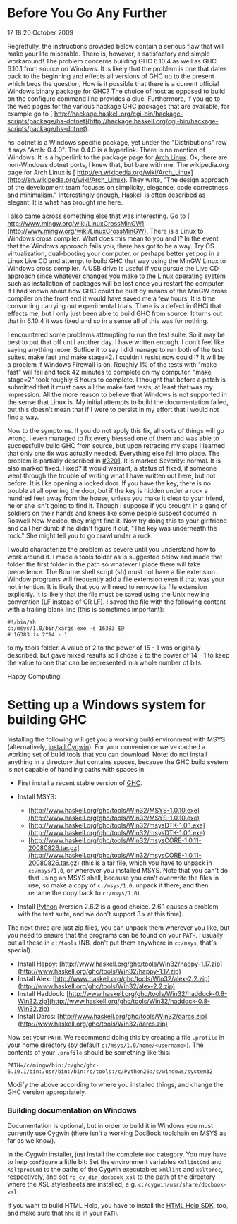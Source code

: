# Before You Go Any Further


17 18 20 October 2009


Regretfully, the instructions provided below contain a serious flaw that will make your life miserable. There is, however, a satisfactory and simple workaround! The problem concerns building GHC 6.10.4 as well as GHC 6.10.1 from source on Windows. It is likely that the problem is one that dates back to the beginning and effects all versions of GHC up to the present which begs the question, How is it possible that there is a current official Windows binary package for GHC? The choice of host as opposed to build on the configure command line provides a clue. Furthermore, if you go to the web pages for the various hackage GHC packages that are available, for example go to [ http://hackage.haskell.org/cgi-bin/hackage-scripts/package/hs-dotnet](http://hackage.haskell.org/cgi-bin/hackage-scripts/package/hs-dotnet).


hs-dotnet is a Windows specific package, yet under the "Distributions" row it says "Arch: 0.4.0". The 0.4.0 is a hyperlink. There is no mention of Windows. It is a hyperlink to the package page for [ Arch Linux](http://www.archlinux.org/). Ok, there are non-Windows dotnet ports, I knew that, but bare with me. The wikipedia.org page for Arch Linux is [ http://en.wikipedia.org/wiki/Arch_Linux](http://en.wikipedia.org/wiki/Arch_Linux). They write, "The design approach of the development team focuses on simplicity, elegance, code correctness and minimalism." Interestingly enough, Haskell is often described as elegant. It is what has brought me here.


I also came across something else that was interesting. Go to [ http://www.mingw.org/wiki/LinuxCrossMinGW](http://www.mingw.org/wiki/LinuxCrossMinGW). There is a Linux to Windows cross compiler. What does this mean to you and I? In the event that the Windows approach fails you, there has got to be a way. Try OS virtualization, dual-booting your computer, or perhaps better yet pop in a Linux Live CD and attempt to build GHC that way using the MinGW Linux to Windows cross compiler. A USB drive is useful if you pursue the Live CD approach since whatever changes you make to the Linux operating system such as installation of packages will be lost once you restart the computer. If I had known about how GHC could be built by means of the MinGW cross compiler on the front end it would have saved me a few hours. It is time consuming carrying out experimental trials. There is a defect in GHCi that effects me, but I only just been able to build GHC from source. It turns out that in 6.10.4 it was fixed and so in a sense all of this was for nothing.


I encountered some problems attempting to run the test suite. So it may be best to put that off until another day. I have written enough. I don't feel like saying anything more. Suffice it to say I did manage to run both of the test suites, make fast and make stage=2. I couldn't resist now could I? It will be a problem if Windows Firewall is on. Roughly 1% of the tests with "make fast" will fail and took 42 minutes to complete on my computer. "make stage=2" took roughly 6 hours to complete. I thought that before a patch is submitted that it must pass all the make fast tests, at least that was my impression. All the more reason to believe that Windows is not supported in the sense that Linux is. My initial attempts to build the documentation failed, but this doesn't mean that if I were to persist in my effort that I would not find a way.


Now to the symptoms. If you do not apply this fix, all sorts of things will go wrong. I even managed to fix every blessed one of them and was able to successfully build GHC from source, but upon retracing my steps I learned that only one fix was actually needed. Everything else fell into place. The problem is partially described in [\#3201](https://gitlab.haskell.org//ghc/ghc/issues/3201). It is marked Severity: normal. It is also marked fixed. Fixed? It would warrant, a status of fixed, if someone went through the trouble of writing what I have written out here, but not before. It is like opening a locked door. If you have the key, there is no trouble at all opening the door, but if the key is hidden under a rock a hundred feet away from the house, unless you make it clear to your friend, he or she isn't going to find it. Though I suppose if you brought in a gang of soldiers on their hands and knees like some people suspect occurred in Roswell New Mexico, they might find it. Now try doing this to your girlfriend and call her dumb if he didn't figure it out, "The key was underneath the rock." She might tell you to go crawl under a rock.


I would characterize the problem as severe until you understand how to work around it. I made a tools folder as is suggested below and made that folder the first folder in the path so whatever I place there will take precedence. The Bourne shell script (sh) must not have a file extension. Window programs will frequently add a file extension even if that was your not intention. It is likely that you will need to remove its file extension explicitly. It is likely that the file must be saved using the Unix newline convention (LF instead of CR LF). I saved the file with the following content with a trailing blank line (this is sometimes important):

```wiki
#!/bin/sh
c:/msys/1.0/bin/xargs.exe -s 16383 $@
# 16383 is 2^14 - 1
```


to my tools folder. A value of 2 to the power of 15 - 1 was originally described, but gave mixed results so I chose 2 to the power of 14 - 1 to keep the value to one that can be represented in a whole number of bits.


Happy Computing!

# Setting up a Windows system for building GHC


Installing the following will get you a working build environment with MSYS (alternatively, [install Cygwin](building/windows/cygwin)).  For your convenience we've cached a working set of build tools that you can download.  Note: do not install anything in a directory that contains spaces, because the GHC build system is not capable of handling paths with spaces in.

- First install a recent stable version of [GHC](http://www.haskell.org/ghc/download.html).

- Install MSYS: 

  - [http://www.haskell.org/ghc/tools/Win32/MSYS-1.0.10.exe](http://www.haskell.org/ghc/tools/Win32/MSYS-1.0.10.exe)
  - [http://www.haskell.org/ghc/tools/Win32/msysDTK-1.0.1.exe](http://www.haskell.org/ghc/tools/Win32/msysDTK-1.0.1.exe)
  - [http://www.haskell.org/ghc/tools/Win32/msysCORE-1.0.11-20080826.tar.gz](http://www.haskell.org/ghc/tools/Win32/msysCORE-1.0.11-20080826.tar.gz) (this is a tar file, which you have to unpack in `c:/msys/1.0`, or wherever you installed MSYS.  Note that you can't do that using an MSYS shell, because you can't overwrite the files in use, so make a copy of `c:/msys/1.0`, unpack it there, and then rename the copy back to `c:/msys/1.0`).

- Install [ Python](http://www.python.org/download/releases/) (version 2.6.2 is a good choice.  2.6.1 causes a problem with the test suite, and we don't support 3.x at this time).


The next three are just zip files, you can unpack them wherever you like, but you need to ensure that the programs can be found on your `PATH`.  I usually put all these in `c:/tools` (NB. don't put them anywhere in `c:/msys`, that's special).

- Install Happy: [http://www.haskell.org/ghc/tools/Win32/happy-1.17.zip](http://www.haskell.org/ghc/tools/Win32/happy-1.17.zip)
- Install Alex: [http://www.haskell.org/ghc/tools/Win32/alex-2.2.zip](http://www.haskell.org/ghc/tools/Win32/alex-2.2.zip)
- Install Haddock: [http://www.haskell.org/ghc/tools/Win32/haddock-0.8-Win32.zip](http://www.haskell.org/ghc/tools/Win32/haddock-0.8-Win32.zip)
- Install Darcs: [http://www.haskell.org/ghc/tools/Win32/darcs.zip](http://www.haskell.org/ghc/tools/Win32/darcs.zip)


Now set your `PATH`.  We recommend doing this by creating a file `.profile` in your home directory (by default `c:/msys/1.0/home/<username>`).  The contents of your `.profile` should be something like this:

```wiki
PATH=/c/mingw/bin:/c/ghc/ghc-6.10.1/bin:/usr/bin:/bin:/c/tools:/c/Python26:/c/windows/system32
```


Modify the above according to where you installed things, and change the GHC version appropriately.

### Building documentation on Windows


Documentation is optional, but in order to build it in Windows you must currently use Cygwin (there isn't a working DocBook toolchain on MSYS as far as we know).


In the Cygwin installer, just install the complete `Doc` category. You
may have to help `configure` a little bit: Set the
environment variables `XmllintCmd` and
`XsltprocCmd` to the paths of the Cygwin executables
`xmllint` and `xsltproc`,
respectively, and set `fp_cv_dir_docbook_xsl` to the path
of the directory where the XSL stylesheets are installed,
e.g. `c:/cygwin/usr/share/docbook-xsl`.    


If you want to build HTML Help, you have to install the
[ HTML Help SDK](http://msdn.microsoft.com/library/default.asp?url=/library/en-us/htmlhelp/html/hworiHTMLHelpStartPage.asp),
too, and make sure that `hhc` is in your `PATH`.
